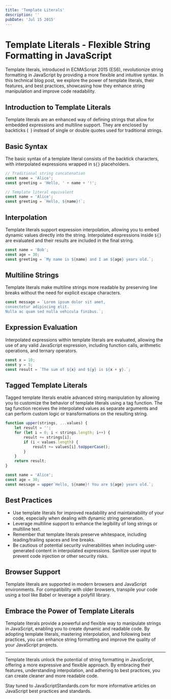 ```yaml
---
title: 'Template Literals'
description: ''
pubDate: 'Jul 15 2015'
---
```


# Template Literals - Flexible String Formatting in JavaScript

Template literals, introduced in ECMAScript 2015 (ES6), revolutionize string formatting in JavaScript by providing a more flexible and intuitive syntax. In this technical blog post, we explore the power of template literals, their features, and best practices, showcasing how they enhance string manipulation and improve code readability.

## Introduction to Template Literals

Template literals are an enhanced way of defining strings that allow for embedded expressions and multiline support. They are enclosed by backticks (` `) instead of single or double quotes used for traditional strings.

## Basic Syntax

The basic syntax of a template literal consists of the backtick characters, with interpolated expressions wrapped in `${}` placeholders.

```javascript
// Traditional string concatenation
const name = 'Alice';
const greeting = 'Hello, ' + name + '!';

// Template literal equivalent
const name = 'Alice';
const greeting = `Hello, ${name}!`;
```

## Interpolation

Template literals support expression interpolation, allowing you to embed dynamic values directly into the string. Interpolated expressions inside `${}` are evaluated and their results are included in the final string.

```javascript
const name = 'Bob';
const age = 30;
const greeting = `My name is ${name} and I am ${age} years old.`;
```

## Multiline Strings

Template literals make multiline strings more readable by preserving line breaks without the need for explicit escape characters.

```javascript
const message = `Lorem ipsum dolor sit amet,
consectetur adipiscing elit.
Nulla ac quam sed nulla vehicula finibus.`;
```

## Expression Evaluation

Interpolated expressions within template literals are evaluated, allowing the use of any valid JavaScript expression, including function calls, arithmetic operations, and ternary operators.

```javascript
const x = 10;
const y = 5;
const result = `The sum of ${x} and ${y} is ${x + y}.`;
```

## Tagged Template Literals

Tagged template literals enable advanced string manipulation by allowing you to customize the behavior of template literals using a tag function. The tag function receives the interpolated values as separate arguments and can perform custom logic or transformations on the resulting string.

```javascript
function upper(strings, ...values) {
    let result = '';
    for (let i = 0; i < strings.length; i++) {
        result += strings[i];
        if (i < values.length) {
            result += values[i].toUpperCase();
        }
    }
    return result;
}

const name = 'Alice';
const age = 30;
const message = upper`Hello, ${name}! You are ${age} years old.`;
```

## Best Practices

-   Use template literals for improved readability and maintainability of your code, especially when dealing with dynamic string generation.
-   Leverage multiline support to enhance the legibility of long strings or multiline text.
-   Remember that template literals preserve whitespace, including leading/trailing spaces and line breaks.
-   Be cautious of potential security vulnerabilities when including user-generated content in interpolated expressions. Sanitize user input to prevent code injection or other security risks.

## Browser Support

Template literals are supported in modern browsers and JavaScript environments. For compatibility with older browsers, transpile your code using a tool like Babel or leverage a polyfill library.

## Embrace the Power of Template Literals

Template literals provide a powerful and flexible way to manipulate strings in JavaScript, enabling you to create dynamic and readable code. By adopting template literals, mastering interpolation, and following best practices, you can enhance string formatting and improve the quality of your JavaScript projects.

---

Template literals unlock the potential of string formatting in JavaScript, offering a more expressive and flexible approach. By embracing their features, understanding interpolation, and adhering to best practices, you can create cleaner and more readable code.

Stay tuned to JavaScriptStandards.com for more informative articles on JavaScript best practices and standards.
